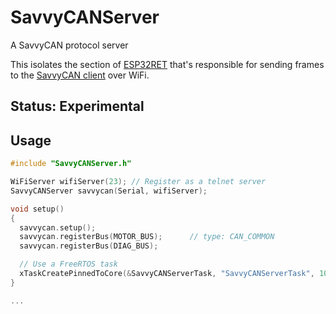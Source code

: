 # SavvyCANServer

A SavvyCAN protocol server

This isolates the section of [ESP32RET](https://github.com/collin80/ESP32RET) that's responsible for sending frames to the [SavvyCAN client](https://github.com/collin80/SavvyCAN) over WiFi.

## Status: Experimental

## Usage
```cpp
#include "SavvyCANServer.h"

WiFiServer wifiServer(23); // Register as a telnet server
SavvyCANServer savvycan(Serial, wifiServer);

void setup()
{
  savvycan.setup();
  savvycan.registerBus(MOTOR_BUS);		// type: CAN_COMMON
  savvycan.registerBus(DIAG_BUS);

  // Use a FreeRTOS task
  xTaskCreatePinnedToCore(&SavvyCANServerTask, "SavvyCANServerTask", 10800, &savvycan, 2, NULL, 0);
}

...
```
